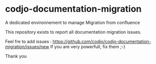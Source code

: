 codjo-documentation-migration
=============================

A dedicated environnement to manage Migration from confluence

This repository exists to report all documentation migration issues.

Feel fre to add issues : https://github.com/codjo/codjo-documentation-migration/issues/new
If you are very powerfull, fix them ;-)


Thank you
